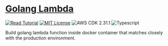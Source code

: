 # [Golang Lambda](https://apoorv.blog/golang-lambda-cdk/)

[![Read Tutorial](https://badgen.now.sh/badge/Read/Tutorial/purple)](https://apoorv.blog/golang-lambda-cdk/)
[![MIT License](https://badgen.now.sh/badge/License/MIT/blue)](https://github.com/apoorvmote/cdk-examples/blob/master/License.md)
![AWS CDK 2.31.1](https://badgen.net/badge/aws-cdk/2.31.1/yellow)
![Typescript](https://badgen.net/badge/icon/typescript?icon=typescript&label)

Build golang lambda function inside docker container that matches closely with the production environment. 